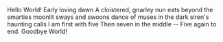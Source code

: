 Hello World!
Early loving dawn
A cloistered, gnarley nun eats
beyond the smarties
moonlit sways and swoons
dance of muses in the dark
siren's haunting calls
I am first with five
Then seven in the middle --
Five again to end.
Goodbye World!